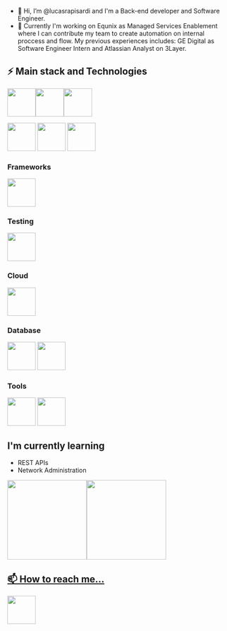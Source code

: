 - 👋 Hi, I’m @lucasrapisardi and I'm a Back-end developer and Software Engineer. 
- 🔭 Currently I'm working on Equnix as Managed Services Enablement where I can contribute my team to create automation on internal proccess and flow. My previous experiences includes: GE Digital as Software Engineer Intern and Atlassian Analyst on 3Layer.

## ⚡ Main stack and Technologies
<img src="https://cdn.jsdelivr.net/gh/devicons/devicon/icons/python/python-plain-wordmark.svg" width="64" height="64"/><img src="https://cdn.jsdelivr.net/gh/devicons/devicon/icons/pytest/pytest-plain-wordmark.svg" width="64" height="64"/><img src="https://cdn.jsdelivr.net/gh/devicons/devicon/icons/markdown/markdown-original.svg" width="64" height="64"/>

<img src="https://cdn.jsdelivr.net/gh/devicons/devicon/icons/git/git-original-wordmark.svg" width="64" height="64"/>
<img src="https://cdn.jsdelivr.net/gh/devicons/devicon/icons/docker/docker-original.svg" width="64" height="64"/>
<img src="https://cdn.jsdelivr.net/gh/devicons/devicon/icons/vscode/vscode-plain-wordmark.svg" width="64" height="64"/>

### Frameworks
<img src="https://cdn.jsdelivr.net/gh/devicons/devicon/icons/django/django-plain.svg" width="64" height="64"/>

### Testing
<img src="https://cdn.jsdelivr.net/gh/devicons/devicon/icons/pytest/pytest-plain-wordmark.svg" width="64" height="64"/>

### Cloud
<img src="https://cdn.jsdelivr.net/gh/devicons/devicon/icons/googlecloud/googlecloud-plain-wordmark.svg" width="64" height="64"/>

### Database
<img src="https://cdn.jsdelivr.net/gh/devicons/devicon/icons/mysql/mysql-original.svg" width="64" height="64"/>
<img src="https://cdn.jsdelivr.net/gh/devicons/devicon/icons/graphql/graphql-plain-wordmark.svg" width="64" height="64"/>

### Tools
<img src="https://cdn.jsdelivr.net/gh/devicons/devicon/icons/jira/jira-original-wordmark.svg" width="64" height="64"/>
<img src="https://cdn.jsdelivr.net/gh/devicons/devicon/icons/confluence/confluence-original-wordmark.svg" width="64" height="64"/>

## I'm currently learning
- REST APIs
- Network Administration

<div><a href="https://github.com/lucasrapisardi"><img height="180em" src="https://github-readme-stats.vercel.app/api/top-langs/?username=lucasrapisardi&layout=compact&langs_count=7&theme=dracula"/><img height="180em" src="https://github-readme-stats.vercel.app/api?username=lucasrapisardi&show_icons=true&theme=dracula&include_all_commits=true&count_private=true"/></div>

## 📫 How to reach me...
<a href="https://www.linkedin.com/in/lucas-rapisardi-moura/">
  <img src="https://cdn.jsdelivr.net/gh/devicons/devicon/icons/linkedin/linkedin-plain-wordmark.svg" width="64" height="64"/>
</a>

<!---
lucasrapisardi/lucasrapisardi is a ✨ special ✨ repository because its `README.md` (this file) appears on your GitHub profile.
You can click the Preview link to take a look at your changes.
--->
